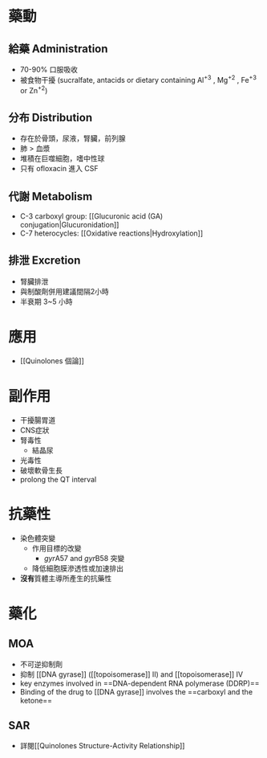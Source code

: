# 藥動
## 給藥 Administration
- 70-90% 口服吸收
- 被食物干擾 (sucralfate, antacids or dietary containing Al<sup>+3</sup> , Mg<sup>+2</sup> , Fe<sup>+3</sup> or Zn<sup>+2</sup>)
## 分布 Distribution
- 存在於骨頭，尿液，腎臟，前列腺
- 肺 > 血漿
- 堆積在巨噬細胞，嗜中性球
- 只有 ofloxacin 進入 CSF
## 代謝 Metabolism
- C-3 carboxyl group: [[Glucuronic acid (GA) conjugation|Glucuronidation]]
- C-7 heterocycles: [[Oxidative reactions​|Hydroxylation]]
## 排泄 Excretion
- 腎臟排泄
- 與制酸劑併用建議間隔2小時
- 半衰期 3~5 小時

# 應用
- [[Quinolones 個論]] 
# 副作用
- 干擾腸胃道
- CNS症狀
- 腎毒性
	- 結晶尿
- 光毒性
- 破壞軟骨生長
- prolong the QT interval
# 抗藥性
- 染色體突變
	- 作用目標的改變
		- *gyr*A57 and *gyr*B58 突變
	- 降低細胞膜滲透性或加速排出
- **沒有**質體主導所產生的抗藥性
# 藥化
## MOA
- 不可逆抑制劑
- 抑制 [[DNA gyrase]] ([[topoisomerase]] II) and [[topoisomerase]] IV 
- key enzymes involved in ==DNA-dependent RNA polymerase (DDRP)==
- Binding of the drug to [[DNA gyrase]] involves the ==carboxyl and the ketone==
## SAR
- 詳閱[[Quinolones Structure-Activity Relationship]]
